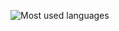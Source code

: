 ![Most used languages](https://github-readme-stats-amparo.vercel.app/api/top-langs/?username=amparoamparo&langs_count=6&layout=compact)

<!-- # Hi there, I'm Amparo! 👩‍💻

I make it easy for people to do the thing they want to do.

## Skills, tools, etc

![Semantic HTML](https://img.shields.io/badge/Semantic_HTML-E34F26?style=for-the-badge&logo=html5&logoColor=white)
![CSS](https://img.shields.io/badge/CSS3-1572B6?style=for-the-badge&logo=css3&logoColor=white)
![JavaScript](https://img.shields.io/badge/JavaScript-323330?style=for-the-badge&logo=javascript&color=F7DF1E&logoColor=black)
![React](https://img.shields.io/badge/React-20232A?style=for-the-badge&logo=react&logoColor=61DAFB)
![Next.js](https://img.shields.io/badge/Next.js-000?logo=nextdotjs&logoColor=fff&style=for-the-badge)

![Sass/SCCS](https://img.shields.io/badge/Sass-CC6699?style=for-the-badge&logo=sass&logoColor=white)
![Tailwind CSS](https://img.shields.io/badge/Tailwind_CSS-38B2AC?style=for-the-badge&logo=tailwind-css&logoColor=white)
![Bootstrap](https://img.shields.io/badge/Bootstrap-563D7C?style=for-the-badge&logo=bootstrap&logoColor=white)
![Font Awesome](https://img.shields.io/badge/Font_Awesome-339AF0?style=for-the-badge&logo=fontawesome&logoColor=white)

![NodeJS](https://img.shields.io/badge/Node.js-339933?style=for-the-badge&logo=nodedotjs&logoColor=white)
![Express](https://img.shields.io/badge/Express.js-000000?style=for-the-badge&logo=express&logoColor=white)
![PostgreSQL](https://img.shields.io/badge/PostgreSQL-316192?style=for-the-badge&logo=postgresql&logoColor=white)

![Jest](https://img.shields.io/badge/Jest-C21325?style=for-the-badge&logo=jest&logoColor=white)
![JIRA](https://img.shields.io/badge/Jira-0052CC?style=for-the-badge&logo=Jira&logoColor=white)
![Confluence](https://img.shields.io/badge/Confluence-172B4D?logo=confluence&logoColor=fff&style=for-the-badge)

![Figma](https://img.shields.io/badge/Figma-F24E1E?style=for-the-badge&logo=figma&color=black&logoColor=white)

[![Top Langs](https://github-readme-stats.vercel.app/api/top-langs/?username=amparoamparo&hide_progress=false&theme=swift&layout=compact)](#)

## Fun facts

[![Vegan](https://img.shields.io/badge/🌱-VEGAN-green.svg?style=for-the-badge&labelColor=f6f8fa)](https://www.vegansociety.com/go-vegan)
[![Made in Argentina](https://img.shields.io/badge/MADE_IN-ARGENTINA-lightblue.svg?style=for-the-badge&labelColor=f6f8fa)](https://en.wikipedia.org/wiki/Argentina) -->
